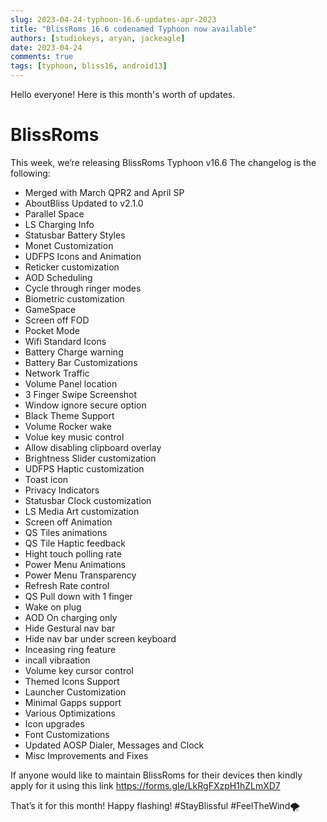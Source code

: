 ```yaml
---
slug: 2023-04-24-typhoon-16.6-updates-apr-2023
title: "BlissRoms 16.6 codenamed Typhoon now available"
authors: [studiokeys, aryan, jackeagle]
date: 2023-04-24
comments: true
tags: [typhoon, bliss16, android13]
---
```


Hello everyone! Here is this month's worth of updates.

# BlissRoms

This week, we’re releasing BlissRoms Typhoon v16.6 The changelog is the following:
- Merged with March QPR2 and April SP
- AboutBliss Updated to v2.1.0
- Parallel Space
- LS Charging Info
- Statusbar Battery Styles
- Monet Customization
- UDFPS Icons and Animation
- Reticker customization
- AOD Scheduling
- Cycle through ringer modes
- Biometric customization
- GameSpace
- Screen off FOD
- Pocket Mode
- Wifi Standard Icons
- Battery Charge warning
- Battery Bar Customizations
- Network Traffic
- Volume Panel location
- 3 Finger Swipe Screenshot
- Window ignore secure option
- Black Theme Support
- Volume Rocker wake
- Volue key music control
- Allow disabling clipboard overlay
- Brightness Slider customization
- UDFPS Haptic customization
- Toast icon
- Privacy Indicators
- Statusbar Clock customization
- LS Media Art customization
- Screen off Animation
- QS Tiles animations
- QS Tile Haptic feedback
- Hight touch polling rate
- Power Menu Animations
- Power Menu Transparency
- Refresh Rate control
- QS Pull down with 1 finger
- Wake on plug
- AOD On charging only
- Hide Gestural nav bar
- Hide nav bar under screen keyboard
- Inceasing ring feature
- incall vibraation
- Volume key cursor control
- Themed Icons Support
- Launcher Customization
- Minimal Gapps support
- Various Optimizations
- Icon upgrades
- Font Customizations
- Updated AOSP Dialer, Messages and Clock
- Misc Improvements and Fixes

If anyone would like to maintain BlissRoms for their devices then kindly apply for it using this link https://forms.gle/LkRgFXzpH1hZLmXD7

That’s it for this month! Happy flashing!
#StayBlissful #FeelTheWind🌪
